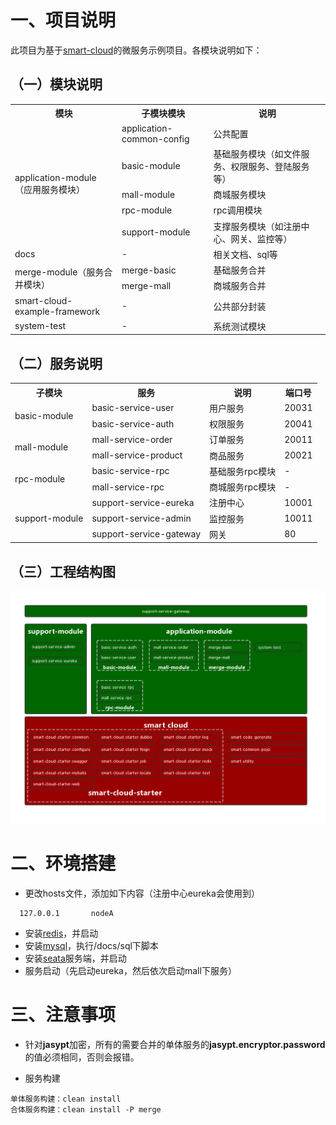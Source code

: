 # 一、项目说明
此项目为基于[smart-cloud](https://github.com/smart-cloud/smart-cloud)的微服务示例项目。各模块说明如下：
## （一）模块说明
<table>
 	<tr>
 		<th>模块</th>
 		<th>子模块模块</th>
 		<th>说明</th>
 	</tr>
 	<tr>
 		<td rowspan=5>application-module（应用服务模块）</td>
 		<td>application-common-config</td>
 		<td>公共配置</td>
 	</tr>
 	<tr>
 		<td>basic-module</td>
 		<td>基础服务模块（如文件服务、权限服务、登陆服务等）</td>
 	</tr>
 	<tr>
 		<td>mall-module</td>
 		<td>商城服务模块</td>
 	</tr>
 	<tr>
 		<td>rpc-module</td>
 		<td>rpc调用模块</td>
 	</tr>
 	<tr>
 		<td>support-module</td>
 		<td>支撑服务模块（如注册中心、网关、监控等）</td>
 	</tr>
 	<tr>
 		<td>docs</td>
 		<td>-</td>
 		<td>相关文档、sql等</td>
 	</tr>
 	<tr>
 		<td rowspan=2>merge-module（服务合并模块）</td>
 		<td>merge-basic</td>
 		<td>基础服务合并</td>
 	</tr>
 	<tr>
 		<td>merge-mall</td>
 		<td>商城服务合并</td>
 	</tr>
 	<tr>
 		<td>smart-cloud-example-framework</td>
 		<td>-</td>
 		<td>公共部分封装</td>
 	</tr>
 	<tr>
 		<td>system-test</td>
 		<td>-</td>
 		<td>系统测试模块</td>
 	</tr>
</table>

## （二）服务说明
 <table>
 	<tr>
 		<th>子模块</th>
 		<th>服务</th>
 		<th>说明</th>
 		<th>端口号</th>
 	</tr>
 	<tr>
 		<td rowspan=2>basic-module</td>
 		<td>basic-service-user</td>
 		<td>用户服务</td>
 		<td>20031</td>
 	</tr>
 	<tr>
 		<td>basic-service-auth</td>
 		<td>权限服务</td>
 		<td>20041</td>
 	</tr>
 	<tr>
 		<td rowspan=2>mall-module</td>
 		<td>mall-service-order</td>
		<td>订单服务</td>
 		<td>20011</td>
 	</tr>
 	<tr>
 		<td>mall-service-product</td>
 		<td>商品服务</td>
 		<td>20021</td>
 	</tr>
 	<tr>
 		<td rowspan=2>rpc-module</td>
 		<td>basic-service-rpc</td>
 		<td>基础服务rpc模块</td>
 		<td>-</td>
 	</tr>
 	<tr>
 		<td>mall-service-rpc</td>
 		<td>商城服务rpc模块</td>
 		<td>-</td>
 	</tr>
 	<tr>
 		<td rowspan=3>support-module</td>
 		<td>support-service-eureka</td>
 		<td>注册中心</td>
 		<td>10001</td>
 	</tr>
 	<tr>
 		<td>support-service-admin</td>
 		<td>监控服务</td>
 		<td>10011</td>
 	</tr>
 	<tr>
 		<td>support-service-gateway</td>
 		<td>网关</td>
 		<td>80</td>
 	</tr>
</table>

## （三）工程结构图
![](docs/smart_cloud.png)
# 二、环境搭建
- 更改hosts文件，添加如下内容（注册中心eureka会使用到）
```
  127.0.0.1       nodeA
```

- 安装[redis](https://github.com/microsoftarchive/redis/releases)，并启动
- 安装[mysql](https://www.mysql.com/downloads/)，执行/docs/sql下脚本
- 安装[seata](https://github.com/seata/seata/releases)服务端，并启动
- 服务启动（先启动eureka，然后依次启动mall下服务）

# 三、注意事项
- 针对**jasypt**加密，所有的需要合并的单体服务的**jasypt.encryptor.password**的值必须相同，否则会报错。

- 服务构建
```
单体服务构建：clean install
合体服务构建：clean install -P merge
```